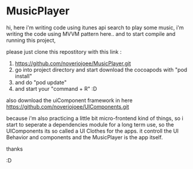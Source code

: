 # MusicPlayer

hi, here i'm writing code using itunes api search to play some music,
i'm writing the code using MVVM pattern here..
and to start compile and running this project,

please just clone this repostitory with this link : 
1. https://github.com/noveriojoee/MusicPlayer.git
2. go into project directory and start download the cocoapods with "pod install"
3. and do "pod update"
4. and start your "command + R" :D

also download the uiComponent framework in here
https://github.com/noveriojoee/UIComponents.git

because i'm also practicing a little bit micro-frontend kind of things, so i start to seperate a dependencies module for a long term use, so the UIComponents its so called a UI Clothes for the apps. it controll the UI Behavior and components
and the MusicPlayer is the app itself.


thanks

:D

